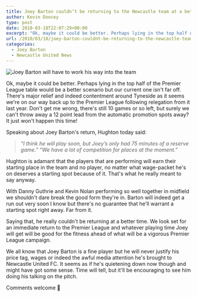 ```yaml
---
title: Joey Barton couldn’t be returning to the Newcastle team at a better time
author: Kevin Doocey
type: post
date: 2010-03-18T22:07:29+00:00
excerpt: "Ok, maybe it could be better. Perhaps lying in the top half of the Premier League table would be a better scenario but our current one is far off. There's major relief and indeed content around Tyneside as it seems we're on our way back up to the Premier League following relegation fr.."
url: /2010/03/18/joey-barton-couldnt-be-returning-to-the-newcastle-team-at-a-better-time/
categories:
  - Joey Barton
  - Newcastle United News
---
```


![Joey Barton will have to work his way into the team](https://static.guim.co.uk/sys-images/Football/Clubs/Club%20Home/2009/5/6/1241611185462/Joey-Barton-001.jpg)

Ok, maybe it could be better. Perhaps lying in the top half of the Premier League table would be a better scenario but our current one isn't far off. There's major relief and indeed contentment around Tyneside as it seems we're on our way back up to the Premier League following relegation from it last year. Don't get me wrong, there's still 10 games or so left, but surely we can't throw away a 12 point lead from the automatic promotion spots away? It just won't happen this time!

Speaking about Joey Barton's return, Hughton today said:

> _“I think he will play soon, but Joey’s only had 75 minutes of a reserve game.” “We have a lot of competition for places at the moment.”_

Hughton is adamant that the players that are performing will earn their starting place in the team and no player, no matter what wage-packet he's on deserves a starting spot because of it. That's what he really meant to say anyway.

With Danny Guthrie and Kevin Nolan performing so well together in midfield we shouldn't dare break the good form they're in. Barton will indeed get a run out very soon I know but there's no guarantee that he'll warrant a starting spot right away. Far from it.

Saying that, he really couldn't be returning at a better time. We look set for an immediate return to the Premier League and whatever playing time Joey will get will be good for the fitness ahead of what will be a vigorous Premier League campaign.

We all know that Joey Barton is a fine player but he will never justify his price tag, wages or indeed the awful media attention he's brought to Newcastle United FC. It seems as if he's quietening down now though and might have got some sense. Time will tell, but it'll be encouraging to see him doing his talking on the pitch.

Comments welcome 🙂
